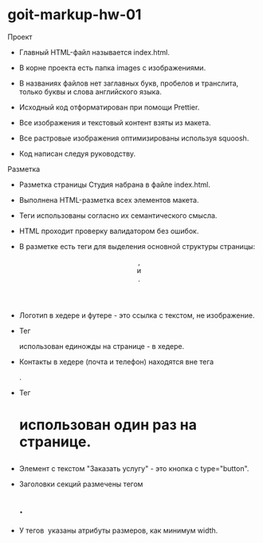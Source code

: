 # goit-markup-hw-01

Проект

- Главный HTML-файл называется index.html.

- В корне проекта есть папка images с изображениями.

- В названиях файлов нет заглавных букв, пробелов и транслита, только буквы и слова английского языка.

- Исходный код отформатирован при помощи Prettier.

- Все изображения и текстовый контент взяты из макета.

- Все растровые изображения оптимизированы используя squoosh.

- Код написан следуя руководству.

Разметка

- Разметка страницы Студия набрана в файле index.html.

- Выполнена HTML-разметка всех элементов макета.

- Теги использованы согласно их семантического смысла.

- HTML проходит проверку валидатором без ошибок.

- В разметке есть теги для выделения основной структуры страницы: <header>, <main> и <footer>.
  
- Логотип в хедере и футере - это ссылка с текстом, не изображение.
  
- Тег <nav> использован единожды на странице - в хедере.
  
- Контакты в хедере (почта и телефон) находятся вне тега <nav>.
  
- Тег <h1> использован один раз на странице.
  
- Элемент с текстом "Заказать услугу" - это кнопка с type="button".
  
- Заголовки секций размечены тегом <h2>.
  
- У тегов <img> указаны атрибуты размеров, как минимум width.
